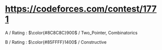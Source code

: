 # https://codeforces.com/contest/1771

A / Rating : $\color{#8C8C8C}900$ / Two_Pointer, Combinatorics

B / Rating : $\color{#85FFFF}1400$ / Constructive
